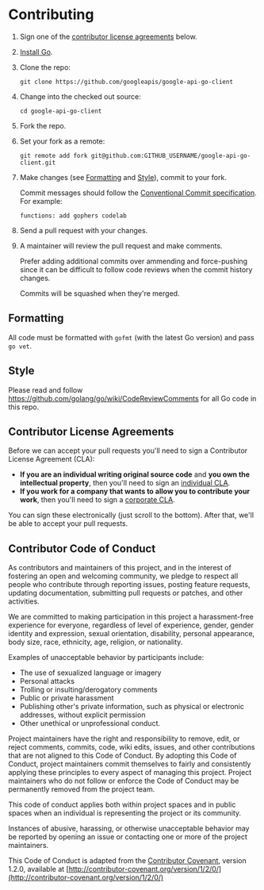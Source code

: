 # Contributing

1. Sign one of the
[contributor license agreements](#contributor-license-agreements) below.
1. [Install Go](https://golang.org/doc/install).
1. Clone the repo:

    `git clone https://github.com/googleapis/google-api-go-client`
1. Change into the checked out source:

    `cd google-api-go-client`
1. Fork the repo.
1. Set your fork as a remote:

    `git remote add fork git@github.com:GITHUB_USERNAME/google-api-go-client.git`
1. Make changes (see [Formatting](#formatting) and [Style](#style)), commit to
   your fork.
   
   Commit messages should follow the
   [Conventional Commit specification](https://www.conventionalcommits.org/en/v1.0.0/).
   For example:
   ```
   functions: add gophers codelab
   ```
1. Send a pull request with your changes.
1. A maintainer will review the pull request and make comments.

   Prefer adding additional commits over ammending and force-pushing since it can
   be difficult to follow code reviews when the commit history changes.

   Commits will be squashed when they're merged.

## Formatting

All code must be formatted with `gofmt` (with the latest Go version) and pass
`go vet`.

## Style

Please read and follow https://github.com/golang/go/wiki/CodeReviewComments for
all Go code in this repo.

## Contributor License Agreements

Before we can accept your pull requests you'll need to sign a Contributor
License Agreement (CLA):

- **If you are an individual writing original source code** and **you own the
intellectual property**, then you'll need to sign an [individual CLA][indvcla].
- **If you work for a company that wants to allow you to contribute your
work**, then you'll need to sign a [corporate CLA][corpcla].

You can sign these electronically (just scroll to the bottom). After that,
we'll be able to accept your pull requests.

## Contributor Code of Conduct

As contributors and maintainers of this project,
and in the interest of fostering an open and welcoming community,
we pledge to respect all people who contribute through reporting issues,
posting feature requests, updating documentation,
submitting pull requests or patches, and other activities.

We are committed to making participation in this project
a harassment-free experience for everyone,
regardless of level of experience, gender, gender identity and expression,
sexual orientation, disability, personal appearance,
body size, race, ethnicity, age, religion, or nationality.

Examples of unacceptable behavior by participants include:

* The use of sexualized language or imagery
* Personal attacks
* Trolling or insulting/derogatory comments
* Public or private harassment
* Publishing other's private information,
such as physical or electronic
addresses, without explicit permission
* Other unethical or unprofessional conduct.

Project maintainers have the right and responsibility to remove, edit, or reject
comments, commits, code, wiki edits, issues, and other contributions
that are not aligned to this Code of Conduct.
By adopting this Code of Conduct,
project maintainers commit themselves to fairly and consistently
applying these principles to every aspect of managing this project.
Project maintainers who do not follow or enforce the Code of Conduct
may be permanently removed from the project team.

This code of conduct applies both within project spaces and in public spaces
when an individual is representing the project or its community.

Instances of abusive, harassing, or otherwise unacceptable behavior
may be reported by opening an issue
or contacting one or more of the project maintainers.

This Code of Conduct is adapted from the [Contributor Covenant](http://contributor-covenant.org), version 1.2.0,
available at [http://contributor-covenant.org/version/1/2/0/](http://contributor-covenant.org/version/1/2/0/)

[indvcla]: https://developers.google.com/open-source/cla/individual
[corpcla]: https://developers.google.com/open-source/cla/corporate
